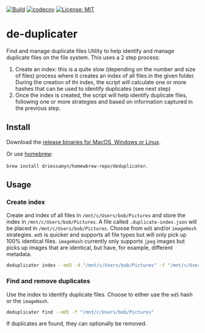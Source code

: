 [![Build](https://github.com/driessamyn/deduplicater/workflows/Build/badge.svg)](https://github.com/driessamyn/deduplicater/actions?query=workflow%3ABuild)
[![codecov](https://codecov.io/gh/driessamyn/deduplicater/branch/main/graph/badge.svg?token=1iZhvHQt29)](https://codecov.io/gh/driessamyn/deduplicater)
[![License: MIT](https://img.shields.io/badge/License-MIT-yellow.svg)](https://opensource.org/licenses/MIT)

# de-duplicater

Find and manage duplicate files
Utility to help identify and manage duplicate files on the file system.
This uses a 2 step process:

1. Create an index: this is a quite slow (depending on the number and size of files) process where it creates an index of all files in the given folder. During the creation of thi index, the script will calculate one or more hashes that can be used to identify duplicates (see next step)
1. Once the index is created, the script will help identify duplicate files, following one or more strategies and based on information captured in the previous step.

## Install

Download the [release binaries for MacOS, Windows or Linux](https://github.com/driessamyn/deduplicater/releases).

Or use [homebrew](https://brew.sh/):

`brew install driessamyn/homewbrew-repo/deduplicater`.

## Usage

### Create index

Create and index of all files in `/mnt/c/Users/bob/Pictures` and store the index in `/mnt/c/Users/bob/Pictures`.
A file called `.duplicate-index.json` will be placed in `/mnt/c/Users/bob/Pictures`.
Choose from `md5` and/or `imageHash` strategies. `md5` is quicker and supports all file types but will only pick up 100% identical files. 
`imageHash` currently only supports `jpeg` images but picks up images that are identical, but have, for example, different metadata.

```bash
deduplicater index --md5 -d "/mnt/c/Users/bob/Pictures" -f "/mnt/c/Users/bob/Pictures"
```

### Find and remove duplicates

Use the index to identify duplicate files.
Choose to either use the `md5` hash or the `imageHash`.

``` bash
deduplicater find --md5 -f "/mnt/c/Users/bob/Pictures"
```

If duplicates are found, they can optionally be removed.
